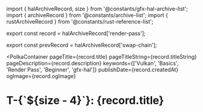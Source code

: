 import { halArchiveRecord, size } from '@constants/gfx-hal-archive-list';
import { archiveRecord } from '@constants/archive-list';
import { rustArchiveRecord } from '@constants/rust-reference-list';

export const record = halArchiveRecord['render-pass'];

export const prevRecord = halArchiveRecord['swap-chain'];

<PolkaContainer
  pageTitle={record.title}
  pageTitleString={record.titleString}
  pageDescription={record.description}
  keywords={['Vulkan', 'Basics', 'Render Pass', 'Beginner', 'gfx-hal']}
  publishDate={record.createdAt}
  ogImage={record.ogImage}
>

<H1 updatedAt={record.updatedAt}>
  T-{`${size - 4}`}: {record.title}
</H1>


<MoveOtherPage
  prev={prevRecord.link}
  prevLabel={prevRecord.titleString}
/>

</PolkaContainer>
